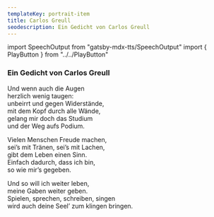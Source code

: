 ```yaml
---
templateKey: portrait-item
title: Carlos Greull
seodescription: Ein Gedicht von Carlos Greull
---
```

import SpeechOutput from "gatsby-mdx-tts/SpeechOutput"
import { PlayButton } from "../../PlayButton"

<SpeechOutput id="gedicht-carlos-greull" customPlayButton={PlayButton}>

### Ein Gedicht von Carlos Greull

Und wenn auch die Augen  
herzlich wenig taugen:  
unbeirrt und gegen Widerstände,  
mit dem Kopf durch alle Wände,  
gelang mir doch das Studium  
und der Weg aufs Podium.  

Vielen Menschen Freude machen,  
sei’s mit Tränen, sei’s mit Lachen,  
gibt dem Leben einen Sinn.  
 Einfach dadurch, dass ich bin,  
so wie mir’s gegeben.

Und so will ich weiter leben,  
meine Gaben weiter geben.  
 Spielen, sprechen, schreiben, singen  
wird auch deine Seel’ zum klingen bringen.

</SpeechOutput>